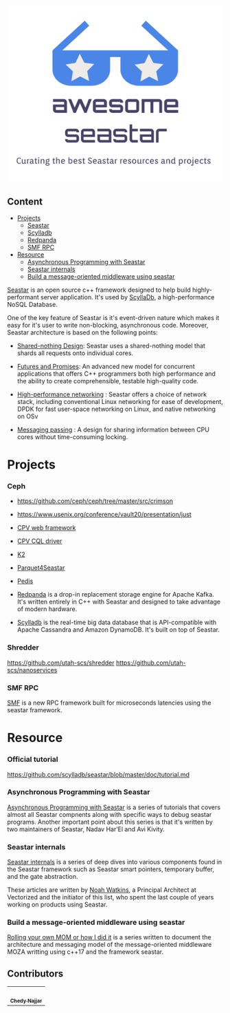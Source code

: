 <div align="center">
	<div>
		<img width="500" src="media/awesome-seasatr.png" alt="Awesome Seastar">
	</div>
</div>

## Content

- [Projects](#projects)
	- [Seastar](#seastar)
	- [Scylladb](#scylladb)
	- [Redpanda](#redpanda)
	- [SMF RPC](#smf-rpc)
- [Resource](#resource)
	- [Asynchronous Programming with Seastar](#asynchronous-programming-with-seastar)
	- [Seastar internals](#seastar-internals)
	- [Build a message-oriented middleware using seastar](#build-a-message-oriented-middleware-using-seastar)

[Seastar](http://seastar.io/) is an open source c++ framework designed to help build highly-performant server application. It's used by [ScyllaDb](https://www.scylladb.com/), a high-performance NoSQL Database.

One of the key feature of Seastar is it's event-driven nature which makes it easy for it's user to write non-blocking, asynchronous code. Moreover, Seastar architecture is based on the following points:

- [Shared-nothing Design](http://seastar.io/shared-nothing/): Seastar uses a shared-nothing model that shards all requests onto individual cores. 

- [Futures and Promises](http://seastar.io/futures-promises/): An advanced new model for concurrent applications that offers C++ programmers both high performance and the ability to create comprehensible, testable high-quality code. 

- [High-performance networking](http://seastar.io/networking/) : Seastar offers a choice of network stack, including conventional Linux networking for ease of development, DPDK for fast user-space networking on Linux, and native networking on OSv

- [Messaging passing](http://seastar.io/message-passing/) : A design for sharing information between CPU cores without time-consuming locking.

# Projects

### Ceph

* https://github.com/ceph/ceph/tree/master/src/crimson
* https://www.usenix.org/conference/vault20/presentation/just

* [CPV web framework](https://github.com/cpv-project/cpv-framework)
* [CPV CQL driver](https://github.com/cpv-project/cpv-cql-driver)
* [K2](https://github.com/futurewei-cloud/chogori-platform)
* [Parquet4Seastar](https://github.com/michoecho/parquet4seastar)
* [Pedis](https://github.com/fastio/1store)
* [Redpanda](https://github.com/vectorizedio/redpanda/) is a drop-in replacement storage engine for Apache Kafka. It's written entirely in C++ with Seastar and designed to take advantage of modern hardware.
* [Scylladb](https://github.com/scylladb/scylla) is the real-time big data database that is API-compatible with Apache Cassandra and Amazon DynamoDB. It's built on top of Seastar.

### Shredder

https://github.com/utah-scs/shredder
https://github.com/utah-scs/nanoservices

### SMF RPC
[SMF](https://github.com/smfrpc/smf) is a new RPC framework built for microseconds latencies using the seastar framework.

# Resource

### Official tutorial
https://github.com/scylladb/seastar/blob/master/doc/tutorial.md

### Asynchronous Programming with Seastar
[Asynchronous Programming with Seastar](http://nadav.harel.org.il/seastar/) is a series of tutorials that covers almost all Seastar compnents along with specific ways to debug seastar programs. Another important point about this series is that it's written by two maintainers of Seastar, Nadav Har’El and Avi Kivity.

### Seastar internals
[Seastar internals](https://makedist.com/projects/seastar-internals/) is a series of deep dives into various components found in the Seastar framework such as Seastar smart pointers, temporary buffer, and the gate abstraction.

These articles are written by [Noah Watkins](https://twitter.com/dotnwat), a Principal Architect at Vectorized and the initiator of this list, who spent the last couple of years working on products using Seastar.

### Build a message-oriented middleware using seastar
[Rolling your own MOM or how I did it](https://dev.to/cppchedy/rolling-out-your-own-mom-or-how-i-did-it-general-introduction-3j20) is a series written to document the architecture and messaging model of the message-oriented middleware MOZA writting using c++17 and the framework seastar.

## Contributors

<!-- prettier-ignore-start -->
<!-- markdownlint-disable -->
<table>
  <tr>
    <td align="center"><a href="https://twitter.com/cppchedy"><img src="https://avatars.githubusercontent.com/u/18627131?s=100&v=3" width="100px;" alt=""/><br/><sub><b>Chedy Najjar</b></sub></a></td>
  </tr>
</table>
<!-- markdownlint-restore -->
<!-- prettier-ignore-end -->
